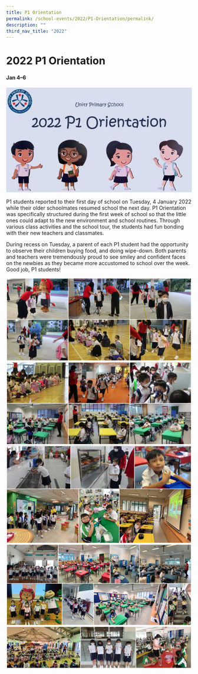 ```yaml
---
title: P1 Orientation
permalink: /school-events/2022/P1-Orientation/permalink/
description: ""
third_nav_title: "2022"
---
```

# 2022 P1 Orientation

#### Jan 4–6

![](/images/2022-P1-Orietation-Cover-Website-600x339.jpg)

P1 students reported to their first day of school on Tuesday, 4 January 2022 while their older schoolmates resumed school the next day. P1 Orientation was specifically structured during the first week of school so that the little ones could adapt to the new environment and school routines. Through various class activities and the school tour, the students had fun bonding with their new teachers and classmates. 

During recess on Tuesday, a parent of each P1 student had the opportunity to observe their children buying food, and doing wipe-down. Both parents and teachers were tremendously proud to see smiley and confident faces on the newbies as they became more accustomed to school over the week. Good job, P1 students!

![](/images/Orientation.png)
![](/images/Orientation2.png)
![](/images/Orientation3.png)
![](/images/Orientation4.png)
![](/images/Orientation5.png)